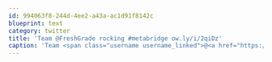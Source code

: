```yaml
---
id: 994063f8-244d-4ee2-a43a-ac1d91f8142c
blueprint: text
category: twitter
title: 'Team @FreshGrade rocking #metabridge ow.ly/i/2qiDz'
caption: 'Team <span class="username username_linked">@<a href="https://twitter.com/FreshGrade" title="FreshGrade">FreshGrade</a></span> rocking <span class="hashtag hashtag_local">#<a href="http://tweettemp.darylchymko.ca/?tag=metabridge">metabridge</a> <a href="http://ow.ly/i/2qiDz" title="http://ow.ly/i/2qiDz" class="link link_untco">ow.ly/i/2qiDz</a>'
---
```

